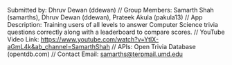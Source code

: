 Submitted by: Dhruv Dewan (ddewan) //
Group Members: Samarth Shah (samarths), Dhruv Dewan (ddewan), Prateek Akula (pakula13) //
App Description: Training users of all levels to answer Computer Science trivia questions correctly along with a leaderboard to compare scores. //
YouTube Video Link: https://www.youtube.com/watch?v=YtIX-aGmL4k&ab_channel=SamarthShah //
APIs: Open Trivia Database (opentdb.com) //
Contact Email:  samarths@terpmail.umd.edu
